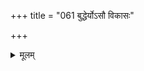 +++
title = "061 बुद्धेर्योऽसौ विकासः"

+++
<details><summary>मूलम्</summary>

बुद्धेर्योऽसौ विकासः कबलितनिखिलोपस्कृतब्रह्मतत्त्वः स प्राक्चेन्नित्यमुक्तिर्न यदि कथमसौ नश्वरत्वं न गच्छेत् ।  
मैवं प्रध्वंसवत्ते स खलु मम तथा शौनकाद्युक्तनीत्या शान्ताशेषापराधे न च भवति पुनस्तत्र सङ्कोचहेतुः ॥ ६१ ॥
</details>